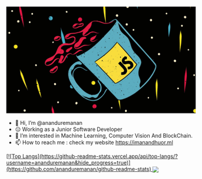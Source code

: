 ![Javascript wallpaper by wallpaper access](https://raw.githubusercontent.com/ananduremanan/Demo/demo_files/4635758.jpg)

- 👋 Hi, I’m @ananduremanan
- 😑 Working as a Junior Software Developer 
- 👀 I’m interested in Machine Learning, Computer Vision And BlockChain.
- 📫 How to reach me : check my website https://imanandhuor.ml

<a href="https://github.com/ananduremanan/github-readme-stats">
  [![Top Langs](https://github-readme-stats.vercel.app/api/top-langs/?username=ananduremanan&hide_progress=true)](https://github.com/ananduremanan/github-readme-stats)
</a>
<a href="https://github.com/anuraghazra/convoychat">
  <img align="center" src="https://github-readme-stats.vercel.app/api/pin/?username=anuraghazra&repo=convoychat" />
</a>


<!-- [![Anandhu's GitHub stats](https://github-readme-stats.vercel.app/api?username=ananduremanan)](https://github.com/ananduremanan/github-readme-stats) -->

<!---
ananduremanan/ananduremanan is a ✨ special ✨ repository because its `README.md` (this file) appears on your GitHub profile.
You can click the Preview link to take a look at your changes.
--->
